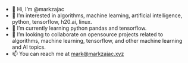 - 👋 Hi, I’m @markzajac
- 👀 I’m interested in algorithms, machine learning, artificial intelligence, python, tensorflow, h20.ai, linux.
- 🌱 I’m currently learning python pandas and tensorflow.
- 💞️ I’m looking to collaborate on opensource projects related to algorithms, machine learning, tensorflow, and other machine learning and AI topics.
- 📫 You can reach me at mark@markzajac.xyz

<!---
markzajac/markzajac is a ✨ special ✨ repository because its `README.md` (this file) appears on your GitHub profile.
You can click the Preview link to take a look at your changes.
--->
